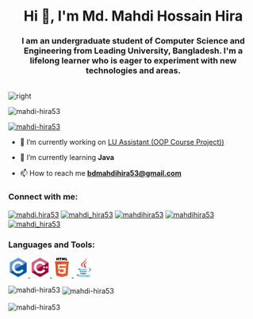 <h1 align="center">Hi 👋, I'm Md. Mahdi Hossain Hira</h1>
<h3 align="center">I am an undergraduate student of Computer Science and Engineering from Leading University, Bangladesh. I'm a lifelong learner who is eager to experiment with new technologies and areas.</h3>
<br> <img src="https://cdn.pixabay.com/photo/2015/04/20/13/17/work-731198__340.jpges/banner.png" alt="right">

<p align="left"> <img src="https://komarev.com/ghpvc/?username=mahdi-hira53&label=Profile%20views&color=0e75b6&style=flat" alt="mahdi-hira53" /> </p>

<p align="left"> <a href="https://github.com/ryo-ma/github-profile-trophy"><img src="https://github-profile-trophy.vercel.app/?username=mahdi-hira53" alt="mahdi-hira53" /></a> </p>

- 🔭 I’m currently working on [LU Assistant (OOP Course Project))](https://github.com/ARASHFAQUE/LU-Assistant)

- 🌱 I’m currently learning **Java**

- 📫 How to reach me **bdmahdihira53@gmail.com**

<h3 align="left">Connect with me:</h3>
<p align="left">
<a href="https://fb.com/mahdi.hira53" target="blank"><img align="center" src="https://raw.githubusercontent.com/rahuldkjain/github-profile-readme-generator/master/src/images/icons/Social/facebook.svg" alt="mahdi.hira53" height="30" width="40" /></a>
<a href="https://instagram.com/mahdi_hira53" target="blank"><img align="center" src="https://raw.githubusercontent.com/rahuldkjain/github-profile-readme-generator/master/src/images/icons/Social/instagram.svg" alt="mahdi_hira53" height="30" width="40" /></a>
<a href="https://www.codechef.com/users/mahdihira53" target="blank"><img align="center" src="https://cdn.jsdelivr.net/npm/simple-icons@3.1.0/icons/codechef.svg" alt="mahdihira53" height="30" width="40" /></a>
<a href="https://www.hackerrank.com/mahdihira53" target="blank"><img align="center" src="https://raw.githubusercontent.com/rahuldkjain/github-profile-readme-generator/master/src/images/icons/Social/hackerrank.svg" alt="mahdihira53" height="30" width="40" /></a>
<a href="https://codeforces.com/profile/mahdi_hira53" target="blank"><img align="center" src="https://cdn.jsdelivr.net/npm/simple-icons@3.0.1/icons/codeforces.svg" alt="mahdi_hira53" height="30" width="40" /></a>
</p>

<h3 align="left">Languages and Tools:</h3>
<p align="left"> <a href="https://www.cprogramming.com/" target="_blank"> <img src="https://raw.githubusercontent.com/devicons/devicon/master/icons/c/c-original.svg" alt="c" width="40" height="40"/> </a> <a href="https://www.w3schools.com/cpp/" target="_blank"> <img src="https://raw.githubusercontent.com/devicons/devicon/master/icons/cplusplus/cplusplus-original.svg" alt="cplusplus" width="40" height="40"/> </a> <a href="https://www.w3.org/html/" target="_blank"> <img src="https://raw.githubusercontent.com/devicons/devicon/master/icons/html5/html5-original-wordmark.svg" alt="html5" width="40" height="40"/> </a> <a href="https://www.java.com" target="_blank"> <img src="https://raw.githubusercontent.com/devicons/devicon/master/icons/java/java-original.svg" alt="java" width="40" height="40"/> </a> </p>

<p><img align="left" src="https://github-readme-stats.vercel.app/api/top-langs?username=mahdi-hira53&show_icons=true&locale=en&layout=compact" alt="mahdi-hira53" /></p>

<p>&nbsp;<img align="center" src="https://github-readme-stats.vercel.app/api?username=mahdi-hira53&show_icons=true&locale=en" alt="mahdi-hira53" /></p>

<p><img align="center" src="https://github-readme-streak-stats.herokuapp.com/?user=mahdi-hira53&" alt="mahdi-hira53" /></p>
